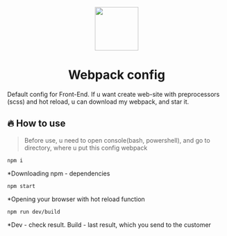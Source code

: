 <p align="center"><img src="https://user-images.githubusercontent.com/83516044/180604128-20292ac0-3558-4b96-81c1-61c59341fa23.png" height="100"/></p>
<h1 align="center">Webpack config</h1>
Default config for Front-End. If u want create web-site with preprocessors (scss) and hot reload, u can download my webpack, and star it.



## 🔥 How to use
>Before use, u need to open console(bash, powershell), and go to directory, where u put this config webpack
```
npm i
  ```   
*Downloading npm - dependencies
```
npm start
  ```
*Opening your browser with hot reload function
```
npm run dev/build
  ```
*Dev - check result. Build - last result, which you send to the customer
